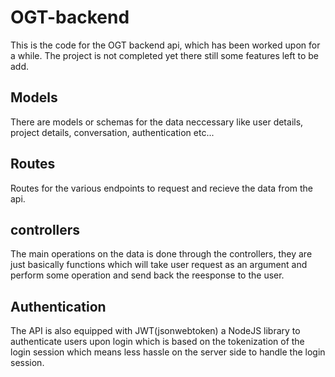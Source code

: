 # OGT-backend
This is the code for the OGT backend api, which has been worked upon for a while. The project is not completed yet there still some features left to be add.

## Models
There are models or schemas for the data neccessary like user details, project details, conversation, authentication etc...

## Routes 
Routes for the various endpoints to request and recieve the data from the api.

## controllers 
The main operations on the data is done through the controllers, they are just basically functions which will take user request as an argument and perform some operation and send back the reesponse to the user.

## Authentication
The API is also equipped with JWT(jsonwebtoken) a NodeJS library to authenticate users upon login which is based on the tokenization of the login session which means less hassle on the server side to handle the login session.

